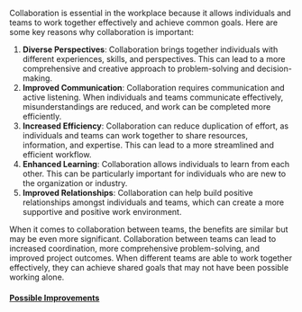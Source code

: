 Collaboration is essential in the workplace because it allows individuals and teams to work together effectively and achieve common goals. Here are some key reasons why collaboration is important:

1. **Diverse Perspectives**: Collaboration brings together individuals with different experiences, skills, and perspectives. This can lead to a more comprehensive and creative approach to problem-solving and decision-making.
2. **Improved Communication**: Collaboration requires communication and active listening. When individuals and teams communicate effectively, misunderstandings are reduced, and work can be completed more efficiently.
3. **Increased Efficiency**: Collaboration can reduce duplication of effort, as individuals and teams can work together to share resources, information, and expertise. This can lead to a more streamlined and efficient workflow.
4. **Enhanced Learning**: Collaboration allows individuals to learn from each other. This can be particularly important for individuals who are new to the organization or industry.
5. **Improved Relationships**: Collaboration can help build positive relationships amongst individuals and teams, which can create a more supportive and positive work environment.

When it comes to collaboration between teams, the benefits are similar but may be even more significant. Collaboration between teams can lead to increased coordination, more comprehensive problem-solving, and improved project outcomes. When different teams are able to work together effectively, they can achieve shared goals that may not have been possible working alone.

#### [Possible Improvements](../Improvements/Collaboration%20Improvements.md)